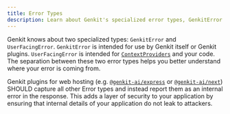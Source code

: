 ```yaml
---
title: Error Types
description: Learn about Genkit's specialized error types, GenkitError and UserFacingError, and how they are used to differentiate between internal and user-facing issues.
---
```


Genkit knows about two specialized types: `GenkitError` and `UserFacingError`.
`GenkitError` is intended for use by Genkit itself or Genkit plugins.
`UserFacingError` is intended for [`ContextProviders`](/js/deploy-node) and
your code. The separation between these two error types helps you better understand
where your error is coming from.

Genkit plugins for web hosting (e.g. [`@genkit-ai/express`](https://js.api.genkit.dev/modules/_genkit-ai_express.html) or [`@genkit-ai/next`](https://js.api.genkit.dev/modules/_genkit-ai_next.html))
SHOULD capture all other Error types and instead report them as an internal error in the response.
This adds a layer of security to your application by ensuring that internal details of your application
do not leak to attackers.
